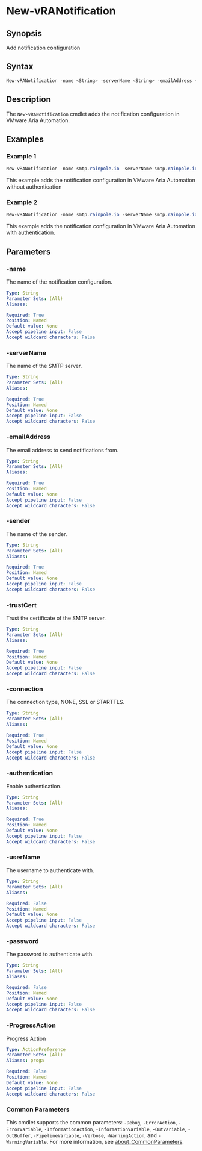 # New-vRANotification

## Synopsis

Add notification configuration

## Syntax

```powershell
New-vRANotification -name <String> -serverName <String> -emailAddress <String> -sender <String> -trustCert <String> -connection <String> -authentication <String> [-userName <String>] [-password <String>] [-ProgressAction <ActionPreference>] [<CommonParameters>]
```

## Description

The `New-vRANotification` cmdlet adds the notification configuration in VMware Aria Automation.

## Examples

### Example 1

```powershell
New-vRANotification -name smtp.rainpole.io -serverName smtp.rainpole.io -emailAddress vra-no-reply@rainpole.io -sender administrator -trustCert true -connection NONE -authentication false
```

This example adds the notification configuration in VMware Aria Automation without authentication

### Example 2

```powershell
New-vRANotification -name smtp.rainpole.io -serverName smtp.rainpole.io -emailAddress vra-no-reply@rainpole.io -sender administrator -trustCert true -connection NONE -authentication true -username administrator -password VMw@re1!
```

This example adds the notification configuration in VMware Aria Automation with authentication.

## Parameters

### -name

The name of the notification configuration.

```yaml
Type: String
Parameter Sets: (All)
Aliases:

Required: True
Position: Named
Default value: None
Accept pipeline input: False
Accept wildcard characters: False
```

### -serverName

The name of the SMTP server.

```yaml
Type: String
Parameter Sets: (All)
Aliases:

Required: True
Position: Named
Default value: None
Accept pipeline input: False
Accept wildcard characters: False
```

### -emailAddress

The email address to send notifications from.

```yaml
Type: String
Parameter Sets: (All)
Aliases:

Required: True
Position: Named
Default value: None
Accept pipeline input: False
Accept wildcard characters: False
```

### -sender

The name of the sender.

```yaml
Type: String
Parameter Sets: (All)
Aliases:

Required: True
Position: Named
Default value: None
Accept pipeline input: False
Accept wildcard characters: False
```

### -trustCert

Trust the certificate of the SMTP server.

```yaml
Type: String
Parameter Sets: (All)
Aliases:

Required: True
Position: Named
Default value: None
Accept pipeline input: False
Accept wildcard characters: False
```

### -connection

The connection type, NONE, SSL or STARTTLS.

```yaml
Type: String
Parameter Sets: (All)
Aliases:

Required: True
Position: Named
Default value: None
Accept pipeline input: False
Accept wildcard characters: False
```

### -authentication

Enable authentication.

```yaml
Type: String
Parameter Sets: (All)
Aliases:

Required: True
Position: Named
Default value: None
Accept pipeline input: False
Accept wildcard characters: False
```

### -userName

The username to authenticate with.

```yaml
Type: String
Parameter Sets: (All)
Aliases:

Required: False
Position: Named
Default value: None
Accept pipeline input: False
Accept wildcard characters: False
```

### -password

The password to authenticate with.

```yaml
Type: String
Parameter Sets: (All)
Aliases:

Required: False
Position: Named
Default value: None
Accept pipeline input: False
Accept wildcard characters: False
```

### -ProgressAction

Progress Action

```yaml
Type: ActionPreference
Parameter Sets: (All)
Aliases: proga

Required: False
Position: Named
Default value: None
Accept pipeline input: False
Accept wildcard characters: False
```

### Common Parameters

This cmdlet supports the common parameters: `-Debug`, `-ErrorAction`, `-ErrorVariable`, `-InformationAction`, `-InformationVariable`, `-OutVariable`, `-OutBuffer`, `-PipelineVariable`, `-Verbose`, `-WarningAction`, and `-WarningVariable`. For more information, see [about_CommonParameters](http://go.microsoft.com/fwlink/?LinkID=113216).
